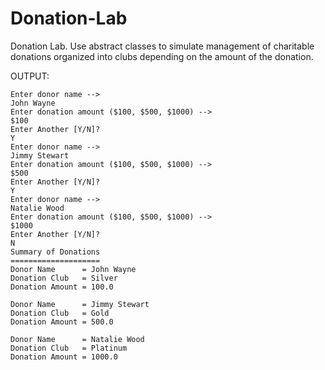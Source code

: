 # Donation-Lab
Donation Lab.  Use abstract classes to simulate management of charitable donations organized into clubs depending on the amount of the donation. 

OUTPUT:
```
Enter donor name --> 
John Wayne
Enter donation amount ($100, $500, $1000) --> 
$100
Enter Another [Y/N]? 
Y
Enter donor name --> 
Jimmy Stewart
Enter donation amount ($100, $500, $1000) --> 
$500
Enter Another [Y/N]? 
Y
Enter donor name --> 
Natalie Wood
Enter donation amount ($100, $500, $1000) --> 
$1000
Enter Another [Y/N]? 
N
Summary of Donations
====================
Donor Name      = John Wayne
Donation Club   = Silver
Donation Amount = 100.0

Donor Name      = Jimmy Stewart
Donation Club   = Gold
Donation Amount = 500.0

Donor Name      = Natalie Wood
Donation Club   = Platinum
Donation Amount = 1000.0
```
